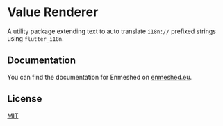 # Value Renderer

A utility package extending text to auto translate `i18n://` prefixed strings using `flutter_i18n`.

## Documentation

You can find the documentation for Enmeshed on [enmeshed.eu](https://enmeshed.eu).

## License

[MIT](LICENSE)
